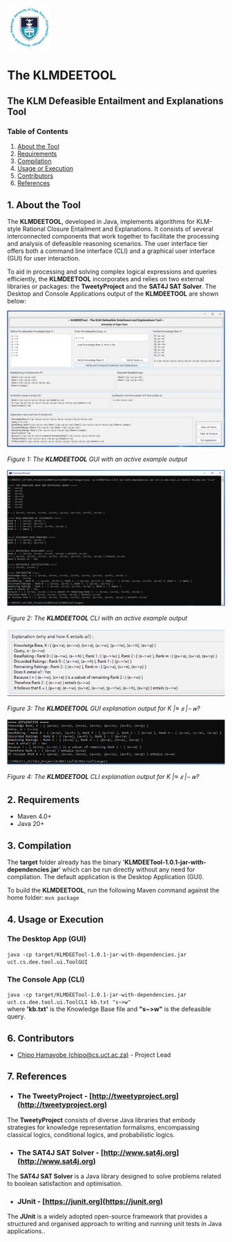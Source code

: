 <img src="images\uct_logo.png" width="100px" style="text-align:center;float:center;" />

# The <strong>KLMDEETOOL</strong>
## The KLM Defeasible Entailment and Explanations Tool

### Table of Contents
1. [About the Tool](#about) 
2. [Requirements](#req)
3. [Compilation](#compile)
4. [Usage or Execution](#usage)
5. [Contributors](#cont)
6. [References](#refs)

<a name="about"></a>
## 1. About the Tool
The <strong>KLMDEETOOL</strong>, developed in Java, implements algorithms for KLM-style Rational Closure Entailment and Explanations. It consists of several interconnected components that work together to facilitate the processing and analysis of defeasible reasoning scenarios. The user interface tier offers both a command line interface (CLI) and a graphical user interface (GUI) for user interaction.

To aid in processing and solving complex logical expressions and queries efficiently, the <strong>KLMDEETOOL</strong> incorporates and relies on two
external libraries or packages: the <strong>TweetyProject</strong> and the <strong> SAT4J SAT Solver</strong>. The Desktop and Console Applications output of the <strong>KLMDEETOOL</strong> are shown below:

<img src="images\main_screen.png" style="display: inline-block; margin: 0 auto;" />
<p><sup></sup><em>Figure 1: The <strong>KLMDEETOOL</strong> GUI with an active example output</em><sub></sub></p>

<img src="images\main_screen_cli.png" style="display: inline-block; margin: 0 auto;" />
<p><sup></sup><em>Figure 2: The <strong>KLMDEETOOL</strong> CLI with an active example output</em><sub></sub></p>

<img src="images\explain_01.png" style="display: inline-block; margin: 0 auto;" />
<p><sup></sup><em>Figure 3: The <strong>KLMDEETOOL</strong> GUI explanation output for K |≈ 𝑠 |∼ 𝑤?</em><sub></sub></p>

<img src="images\explain_011.png" style="display: inline-block; margin: 0 auto;" />
<p><sup></sup><em>Figure 4: The <strong>KLMDEETOOL</strong> CLI explanation output for K |≈ 𝑠 |∼ 𝑤?</em><sub></sub></p>

<a name="req"></a>
## 2. Requirements
- Maven 4.0+
- Java 20+

<a name="compile"></a>
## 3. Compilation
The <strong>target</strong> folder already has the binary '<strong>KLMDEETool-1.0.1-jar-with-dependencies.jar</strong>' which can be run directly without any need for compilation. The default application is the Desktop Application (GUI).

To build the <strong>KLMDEETOOL</strong>, run the following Maven command against the home folder:
```mvn package```

<a name="usage"></a>
## 4. Usage or Execution

### The Desktop App (GUI)
```java -cp target/KLMDEETool-1.0.1-jar-with-dependencies.jar uct.cs.dee.tool.ui.ToolGUI```

### The Console App (CLI)
```java -cp target/KLMDEETool-1.0.1-jar-with-dependencies.jar uct.cs.dee.tool.ui.ToolCLI kb.txt "s~>w"```
<br />where <strong>'kb.txt'</strong> is the Knowledge Base file and <strong>"s~>w"</strong> is the defeasible query.


<a name="cont"></a>
## 6. Contributors
* [Chipo Hamayobe (chipo@cs.uct.ac.za)](https://github.com/ChiefMonk) - Project Lead

<a name="refs"></a>
## 7. References
* ### The TweetyProject - [http://tweetyproject.org](http://tweetyproject.org)
The <strong>TweetyProject</strong> consists of diverse Java libraries that embody strategies for knowledge representation formalisms, encompassing classical logics, conditional logics, and probabilistic logics.

* ### The SAT4J SAT Solver - [http://www.sat4j.org](http://www.sat4j.org)
The <strong>SAT4J SAT Solver</strong> is a Java library designed to solve problems related to boolean satisfaction and optimisation.

* ### JUnit - [https://junit.org](https://junit.org)
The <strong>JUnit</strong> is a widely adopted open-source framework that provides a structured and
organised approach to writing and running unit tests in Java applications..



